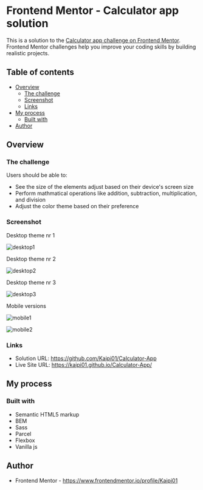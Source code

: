 # Frontend Mentor - Calculator app solution

This is a solution to the [Calculator app challenge on Frontend Mentor](https://www.frontendmentor.io/challenges/calculator-app-9lteq5N29). Frontend Mentor challenges help you improve your coding skills by building realistic projects. 

## Table of contents

- [Overview](#overview)
  - [The challenge](#the-challenge)
  - [Screenshot](#screenshot)
  - [Links](#links)
- [My process](#my-process)
  - [Built with](#built-with)
- [Author](#author)

## Overview

### The challenge

Users should be able to:

- See the size of the elements adjust based on their device's screen size
- Perform mathmatical operations like addition, subtraction, multiplication, and division
- Adjust the color theme based on their preference

### Screenshot

Desktop theme nr 1

![desktop1](https://user-images.githubusercontent.com/97670361/190914989-fed61237-c72b-428f-8f6a-4f92eeec9c87.png)

Desktop theme nr 2

![desktop2](https://user-images.githubusercontent.com/97670361/190915020-98a51182-c366-4e3b-9a59-b172f33624e2.png)

Desktop theme nr 3

![desktop3](https://user-images.githubusercontent.com/97670361/190915025-0c6e1007-2f9d-4e03-83a5-4dbdad342a24.png)

Mobile versions

![mobile1](https://user-images.githubusercontent.com/97670361/190915032-e1da1667-dd5d-4308-b306-67dd62116a39.png)

![mobile2](https://user-images.githubusercontent.com/97670361/190915037-1b2f16e1-e929-49a7-b4c8-67caf2692089.png)

### Links

- Solution URL: https://github.com/Kaipi01/Calculator-App
- Live Site URL: https://kaipi01.github.io/Calculator-App/

## My process

### Built with

- Semantic HTML5 markup
- BEM
- Sass
- Parcel
- Flexbox
- Vanilla js

## Author

- Frontend Mentor - https://www.frontendmentor.io/profile/Kaipi01
